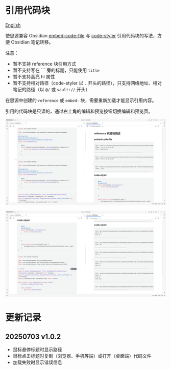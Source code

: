 
# 引用代码块

[English](./README.md)

使思源兼容 Obsidian [embed-code-file](https://github.com/almariah/embed-code-file) 与 [code-styler](https://github.com/mayurankv/Obsidian-Code-Styler) 引用代码块的写法，方便 Obsidian 笔记转移。

注意：
- 暂不支持 reference 块引用方式
- 暂不支持写在 \`\`\` 旁的标题，只能使用 `title`
- 暂不支持高亮 hl 属性
- 暂不支持相对路径（code-styler 以 `.` 开头的路径），只支持网络地址、相对笔记的路径（以 `@/` 或  `vault://` 开头）

在思源中创建的 `reference` 或 `embed-` 块，需要重新加载才能显示引用内容。

引用的代码块是只读的，通过右上角的编辑和预览按钮切换编辑和预览页。

![test-embed-code-file](/test-embed-code-file.png)

![test-code-styler](/test-code-styler.png)

# 更新记录

## 20250703 v1.0.2

- 鼠标悬停标题时显示路径
- 鼠标点击标题时复制（浏览器、手机等端）或打开（桌面端）代码文件
- 加载失败时显示错误信息